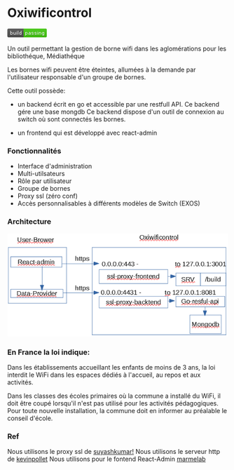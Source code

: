 Oxiwificontrol
==============
[![Build Status](https://github.com/alpern95/oxiwificontrol-lab/blob/master/build-status.png)](https://github.com/alpern95/oxiwificontrol-lab)

Un outil permettant la gestion de borne wifi dans les aglomérations pour les bibliothéque, Médiathéque

Les bornes wifi peuvent être éteintes, allumées à la demande par l'utilisateur responsable d'un groupe de bornes.

Cette outil possède:
 
* un backend écrit en go et accessible par une restfull API.
  Ce backend gére une base mongdb
  Ce backend dispose d'un outil de connexion au switch où sont connectés les bornes.

* un frontend qui est développé avec  react-admin 

### Fonctionnalités
  
- Interface d'administration
- Multi-utilsateurs
- Rôle par utilisateur
- Groupe de bornes 
- Proxy ssl (zéro conf)
- Accès personnalisables à différents modèles de Switch (EXOS)

### Architecture
![Architecture](https://github.com/alpern95/oxiwificontrol-lab/blob/master/archi.png)

 
### En France la loi indique:

Dans les établissements accueillant les enfants de moins de 3 ans, la loi interdit le WiFi dans les espaces dédiés à l'accueil, au repos et aux activités.

Dans les classes des écoles primaires où la commune a installé du WiFi, il doit être coupé lorsqu'il n'est pas utilisé pour les activités pédagogiques. Pour toute nouvelle installation, la commune doit en informer au préalable le conseil d'école.

### Ref
Nous utilisons le proxy ssl de [suyashkumar!](https://github.com/suyashkumar/ssl-proxy)
Nous utilisons le serveur http de [kevinpollet](https://github.com/kevinpollet/srv/)
Nous utilisons pour le fontend React-Admin [marmelab](https://github.com/marmelab/react-admin)

